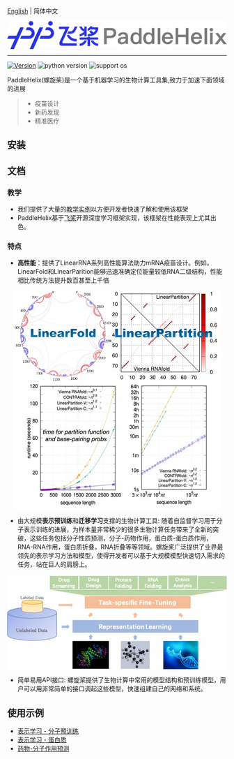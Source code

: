 [English](README.md) | 简体中文

<p align="center">
<img src="./.github/paddlehelix_logo.png" align="middle"
</p>

------
[![Version](https://img.shields.io/github/release/PaddlePaddle/PaddleHelix.svg)](https://github.com/PaddlePaddle/PaddleHelix/releases)
![python version](https://img.shields.io/badge/python-3.6+-orange.svg)
![support os](https://img.shields.io/badge/os-linux%2C%20win%2C%20mac-yellow.svg)

PaddleHelix(螺旋桨)是一个基于机器学习的生物计算工具集,致力于加速下面领域的进展
> * 疫苗设计
> * 新药发现
> * 精准医疗

## 安装

## 文档
### 教学
* 我们提供了大量的[教学实例](./tutorials)以方便开发者快速了解和使用该框架
* PaddleHelix基于[飞桨](https://github.com/paddlepaddle/paddle)开源深度学习框架实现，该框架在性能表现上尤其出色。

### 特点

* **高性能**：提供了LinearRNA系列高性能算法助力mRNA疫苗设计。例如，LinearFold和LinearParition能够迅速准确定位能量较低RNA二级结构，性能相比传统方法提升数百甚至上千倍
<p align="center">
<img src="./.github/LinearRNA.jpg" align="middle"
</p>
  
* 由大规模**表示预训练**和**迁移学习**支撑的生物计算工具: 随着自监督学习用于分子表示训练的进展，为样本量非常稀少的很多生物计算任务带来了全新的突破，这些任务包括分子性质预测，分子-药物作用，蛋白质-蛋白质作用，RNA-RNA作用，蛋白质折叠，RNA折叠等等领域。螺旋桨广泛提供了业界最领先的表示学习方法和模型，使得开发者可以基于大规模模型快速切入需求的任务，站在巨人的肩膀上。
<p align="center">
<img src="./.github/paddlehelix_features.jpg" align="middle"
</p>

* 简单易用API接口: 螺旋桨提供了生物计算中常用的模型结构和预训练模型，用户可以用非常简单的接口调起这些模型，快速组建自己的网络和系统。

## 使用示例
* [表示学习 - 分子预训练](./apps/pretrained_compound)
* [表示学习 - 蛋白质](./apps/pretrained_protein)
* [药物-分子作用预测](./apps/drug_target_interaction)
